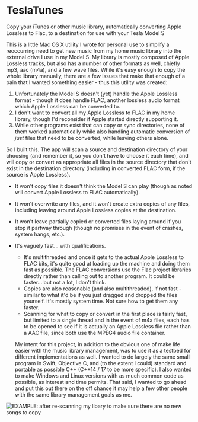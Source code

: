 # TeslaTunes
Copy your iTunes or other music library, automatically converting Apple Lossless to Flac, to a destination for use with your Tesla Model S

This is a little Mac OS X utility I wrote for personal use to simplify a reoccurring need to get new music from my home music library into the external drive I use in my Model S. My library is mostly composed of Apple Lossless tracks, but also has a number of other formats as well, chiefly mp3, aac (m4a), and a few wave files.  While it's easy enough to copy the whole library manually, there are a few issues that make that enough of a pain that I wanted something easier - thus this utility was created:

1.  Unfortunately the Model S doesn't (yet) handle the Apple Lossless format - though it does handle FLAC, another lossless audio format which Apple Lossless can be converted to.
2.  I don't want to convert all my Apple Lossless to FLAC in my home library, though I'd reconsider if Apple started directly supporting it.
3. While other programs exist that can copy or sync directories, none of them worked automatically while also handling automatic conversion of *just* files that need to be converted, while leaving others alone.

So I built this.  The app will scan a source and destination directory of your choosing (and remember it, so you don't have to choose it each time), and will copy or convert as appropriate all files in the source directory that don't exist in the destination directory (including in converted FLAC form, if the source is Apple Lossless).  
* It won't copy files it doesn't think the Model S can play (though as noted will convert Apple Lossless to FLAC automatically).
* It won't overwrite any files, and it won't create extra copies of any files, including leaving around Apple Lossless copies at the destination.
* It won't leave partially copied or converted files laying around if you stop it partway through (though no promises in the event of crashes, system hangs, etc.).
* It's vaguely fast... with qualifications.  
  * It's multithreaded and once it gets to the actual Apple Lossless to FLAC bits, it's quite good at loading up the machine and doing them fast as possible.  The FLAC conversions use the Flac project libraries directly rather than calling out to another program.  It could be faster... but not a lot, I don't think.
  * Copies are also reasonable (and also multithreaded), if not fast - similar to what it'd be if you just dragged and dropped the files yourself.  It's mostly system time.  Not sure how to get them any faster.
  * Scanning for what to copy or convert in the first place is fairly fast, but limited to a single thread and in the event of m4a files, each has to be opened to see if it is actually an Apple Lossless file rather than a AAC file, since both use the MPEG4 audio file container.
  
  My intent for this project, in addition to the obvious one of make life easier with the music library management, was to use it as a testbed for different implementations as well.  I wanted to do largely the same small program in Swift, Objective C, and (to the extent I could) standard and portable as possible C++ (C++14 / 17 to be more specific).  I also wanted to make Windows and Linux versions with as much common code as possible, as interest and time permits.  That said, I wanted to go ahead and put this out there on the off chance it may help a few other people with the same library management goals as me.
  

![EXAMPLE: after re-scanning my libary to make sure there are no new songs to copy](https://cloud.githubusercontent.com/assets/3465489/6682923/3ba0a67a-cc3c-11e4-991a-f6597cf2d42d.png "EXAMPLE: after re-scanning my libary to make sure there are no new songs to copy")
